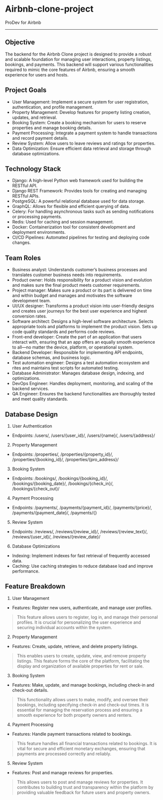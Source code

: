 # Airbnb-clone-project
ProDev for Airbnb 
***
## Objective
The backend for the Airbnb Clone project is designed to provide a robust and scalable foundation for managing user interactions, property listings, bookings, and payments. This backend will support various functionalities required to mimic the core features of Airbnb, ensuring a smooth experience for users and hosts.

## Project Goals
* User Management: Implement a secure system for user registration, authentication, and profile management.
* Property Management: Develop features for property listing creation, updates, and retrieval.
* Booking System: Create a booking mechanism for users to reserve properties and manage booking details.
* Payment Processing: Integrate a payment system to handle transactions and record payment details.
* Review System: Allow users to leave reviews and ratings for properties.
* Data Optimization: Ensure efficient data retrieval and storage through database optimizations.

## Technology Stack
* Django: A high-level Python web framework used for building the RESTful API.
* Django REST Framework: Provides tools for creating and managing RESTful APIs.
* PostgreSQL: A powerful relational database used for data storage.
* GraphQL: Allows for flexible and efficient querying of data.
* Celery: For handling asynchronous tasks such as sending notifications or processing payments.
* Redis: Used for caching and session management.
* Docker: Containerization tool for consistent development and deployment environments.
* CI/CD Pipelines: Automated pipelines for testing and deploying code changes.

## Team Roles
* Business analyst: Understands customer’s business processes and translates customer business needs into requirements.
* Product owner: Holds responsibility for a product vision and evolution and makes sure the final product meets customer requirements.
* Project manager: Makes sure a product or its part is delivered on time and within budget and manages and motivates the software development team.
* UI/UX designer: Transforms a product vision into user-friendly designs and creates user journeys for the best user experience and highest conversion rates.
* Software architect: Designs a high-level software architecture. Selects appropriate tools and platforms to implement the product vision. Sets up code quality standards and performs code reviews. 
* Front-end developer: Create the part of an application that users interact with, ensuring that an app offers an equally smooth experience to all—no matter the device, platform, or operational system.
* Backend Developer: Responsible for implementing API endpoints, database schemas, and business logic.
* Test automation engineer: Designs a test automation ecosystem and rites and maintains test scripts for automated testing.
* Database Administrator: Manages database design, indexing, and optimizations.
* DevOps Engineer: Handles deployment, monitoring, and scaling of the backend services.
* QA Engineer: Ensures the backend functionalities are thoroughly tested and meet quality standards.

## Database Design
1. User Authentication
* Endpoints: /users/, /users/{user_id}/, /users/{name}/, /users/{address}/
2. Property Management
* Endpoints: /properties/, /properties/{property_id}/, /properties/{booking_id}/, /properties/{pro_address}/
3. Booking System
* Endpoints: /bookings/, /bookings/{booking_id}/, /bookings/{booking_date}/, /bookings/{check_in}/, /bookings/{check_out}/
4. Payment Processing
* Endpoints: /payments/, /payments/{payment_id}/, /payments/{price}/, /payments/{payment_date}/, /payments/{}
5. Review System
* Endpoints: /reviews/, /reviews/{review_id}/, /reviews/{review_text}/, /reviews/{user_id}/, /reviews/{review_date}/
6. Database Optimizations
* Indexing: Implement indexes for fast retrieval of frequently accessed data.
* Caching: Use caching strategies to reduce database load and improve performance.

## Feature Breakdown
1. User Management
* Features: Register new users, authenticate, and manage user profiles.
> This feature allows users to register, log in, and manage their personal profiles. It is crucial for personalizing the user experience and securing individual accounts within the system.
2. Property Management
* Features: Create, update, retrieve, and delete property listings.
> This enables users to create, update, view, and remove property listings. This feature forms the core of the platform, facilitating the display and organization of available properties for rent or sale.
3. Booking System
* Features: Make, update, and manage bookings, including check-in and check-out details.
> This functionality allows users to make, modify, and oversee their bookings, including specifying check-in and check-out times. It is essential for managing the reservation process and ensuring a smooth experience for both property owners and renters.
4. Payment Processing
* Features: Handle payment transactions related to bookings.
> This feature handles all financial transactions related to bookings. It is vital for secure and efficient monetary exchanges, ensuring that payments are processed correctly and reliably.
5. Review System
* Features: Post and manage reviews for properties.
> This allows users to post and manage reviews for properties. It contributes to building trust and transparency within the platform by providing valuable feedback for future users and property owners.
